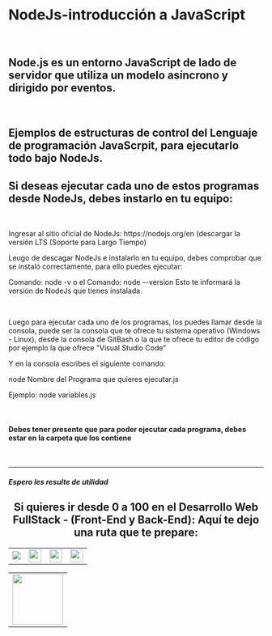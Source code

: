 <h1>NodeJs-introducción a JavaScript</h1>
<br>
<h2>Node.js es un entorno JavaScript de lado de servidor que utiliza un modelo asíncrono y dirigido por eventos.  </h2>
<br>
<h2>Ejemplos de estructuras de control del Lenguaje de programación JavaScrpit, para ejecutarlo todo bajo NodeJs.</h2>

<h2>Si deseas ejecutar cada uno de estos programas desde NodeJs, debes instarlo en tu equipo:</h2>
<br>
<p>Ingresar al sitio oficial de NodeJs: https://nodejs.org/en   (descargar la versión LTS (Soporte para Largo Tiempo) </p>
<p>Leugo de descagar NodeJs e instalarlo en tu equipo, debes comprobar que se instaló correctamente, para ello puedes ejecutar:  </p>
<p>Comando:   node -v  o el Comando:  node --version   Esto te informará la versión de NodeJs que tienes instalada. </p>
<br>
<p>Luego para ejecutar cada uno de los programas, los puedes llamar desde la consola, puede ser la consola que te ofrece tu sistema operativo (Windows - Linux), desde la consola de GitBash o la que te ofrece tu editor de código por ejemplo la que ofrece "Visual Studio Code"   </p>
<p>Y en la consola escribes el siguiente comando: </p>
<p>node Nombre del Programa que quieres ejecutar.js  </p>
<p>Ejemplo: node variables.js </p>
<br>
<h4>Debes tener presente que para poder ejecutar cada programa, debes estar en la carpeta que los contiene </h4>
<br>
<hr>
<h5>Espero les resulte de utilidad</h5>

<h2 style="text-align:center">Si quieres ir desde 0 a 100 en el <strong>Desarrollo Web FullStack</strong> - (Front-End y Back-End): Aquí te dejo una ruta que te prepare:</h2>
<table>
  <tr>
    <td>
      <a href="https://cedavilu.com/curso-desarrollo-web-detalle.html" target="_blank"> <img src="https://cedavilu.com/assets/img/cursos/cursos-1.png" > </a>      
    </td>
    <td>
       <a href="https://cedavilu.com/curso-javascript-detalle.html" target="_blank"><img style="width:25" src="https://cedavilu.com/assets/img/cursos/cursos-2.png" ></a>      
    </td>
    <td>
      <a href= "https://cedavilu.com/curso-javascript-avanzado-detalle.html" target="_blank"><img style="width:25" src="https://cedavilu.com/assets/img/cursos/cursos-3.png" ></a>
    </td>
    <td>
    <a href="https://cedavilu.com/curso-nodejs-detalle.html" target="_blank"> <img style="width:25" src="https://cedavilu.com/assets/img/cursos/cursos-4.png" ></a>
    </td>
  </tr>
</table>

<table>
  <tr>  
    <td>
       <a href= "https://cedavilu.com/" target="_blank"> <img style="width: 100" src="https://adanielf.files.wordpress.com/2020/04/frase-daniel-fuentes.jpg"></a>
    </td> 
  </tr>
</table>

